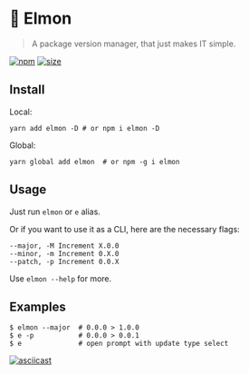 # 🍋 Elmon
> A package version manager, that just makes IT simple.

[![npm](https://img.shields.io/npm/v/elmon?style=plastic)](https://www.npmjs.com/package/elmon)
[![size](https://img.shields.io/bundlephobia/minzip/elmon?style=plastic)](https://www.npmjs.com/package/elmon)

## Install

Local:

`yarn add elmon -D # or npm i elmon -D`

Global:

`yarn global add elmon  # or npm -g i elmon`

## Usage

Just run `elmon` or `e` alias.

Or if you want to use it as a CLI, here are the necessary flags:

```shell
--major, -M Increment X.0.0
--minor, -m Increment 0.X.0
--patch, -p Increment 0.0.X
```

Use `elmon --help` for more.

## Examples

```
$ elmon --major  # 0.0.0 > 1.0.0
$ e -p           # 0.0.0 > 0.0.1
$ e              # open prompt with update type select
```

[![asciicast](https://asciinema.org/a/323238.svg)](https://asciinema.org/a/323238)
